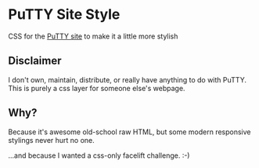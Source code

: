 PuTTY Site Style
================

CSS for the [PuTTY site](http://www.chiark.greenend.org.uk/~sgtatham/putty/) to
make it a little more stylish

## Disclaimer

I don't own, maintain, distribute, or really have anything to do with PuTTY.
This is purely a css layer for someone else's webpage.

## Why?

Because it's awesome old-school raw HTML, but some modern responsive stylings
never hurt no one.

...and because I wanted a css-only facelift challenge. :-)

